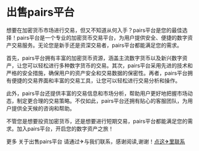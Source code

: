 # 出售pairs平台

想要在加密货币市场进行交易，但又不知道从何入手？pairs平台是您的最佳选择！pairs平台是一个专业的加密货币交易平台，为用户提供安全、便捷的数字资产交易服务。无论您是新手还是资深交易者，pairs平台都能满足您的需求。

首先，pairs平台拥有丰富的加密货币资源，涵盖主流数字货币以及新兴数字资产，让您可以轻松进行多种数字货币的交易。其次，pairs平台采用先进的技术和严格的安全措施，确保用户的资产安全和交易数据的保密性。再者，pairs平台拥有便捷的交易界面和丰富的交易工具，让您可以轻松进行交易分析和操作。

此外，pairs平台还提供丰富的交易信息和市场分析，帮助用户更好地把握市场动态，制定更合理的交易策略。不仅如此，pairs平台还拥有贴心的客服团队，为用户提供全天候的咨询和帮助。

不管您是想要投资加密货币，还是想要进行短期交易，pairs平台都能满足您的需求。加入pairs平台，开启您的数字资产之旅！

更多 关于出售pairs平台 请通过✈与我们联系，感谢阅读,谢谢！[点这✈里联系](https://d.k02.cc)